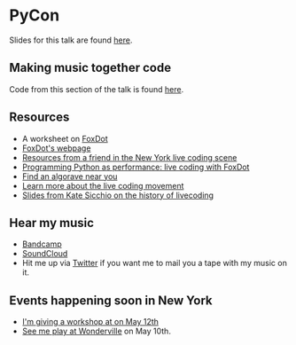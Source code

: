 # PyCon
Slides for this talk are found [here](pycon-making-music.glitch.me).

## Making music together code 
Code from this section of the talk is found [here](https://github.com/twitterdev/make-music-together/).

## Resources
- A worksheet on [FoxDot](https://github.com/Qirky/FoxDot-Worksheet)
- [FoxDot's webpage](http://foxdot.org/)
- [Resources from a friend in the New York live coding scene](http://colonelpanix.com/)
- [Programming Python as performance: live coding with FoxDot](https://www.youtube.com/watch?v=G91o_x9lzhY)
- [Find an algorave near you](https://algorave.com/)
- [Learn more about the live coding movement](https://toplap.org/)
- [Slides from Kate Sicchio on the history of livecoding](https://docs.google.com/presentation/d/1ZsGmf3DY4was4hMedoTPXM6DtZ5pa6j8Z0D3YHQngMk/edit?usp=sharing)

## Hear my music
- [Bandcamp](https://messicaarson.bandcamp.com/)
- [SoundCloud](https://soundcloud.com/user-117777371/sswf)
- Hit me up via [Twitter](https://twitter.com/jessicagarson) if you want me to mail you a tape with my music on it.

## Events happening soon in New York
- [I'm giving a workshop at on May 12th](https://www.facebook.com/events/603704750144744/)
- [See me play at Wonderville](https://www.facebook.com/events/498296570706074/) on May 10th.
